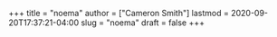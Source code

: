 +++
title = "noema"
author = ["Cameron Smith"]
lastmod = 2020-09-20T17:37:21-04:00
slug = "noema"
draft = false
+++
